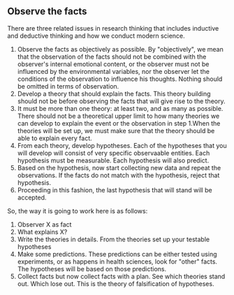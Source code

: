 ## Observe the facts
There are three related issues in research thinking that includes inductive and deductive thinking and how we conduct modern science. 

1. Observe the facts as objectively as possible. By "objectively", we mean that the observation of the facts should not be combined with the observer's internal emotional content, or the observer must not be influenced by the environmental variables, nor the observer let the conditions of the observation to influence his thoughts. Nothing should be omitted in terms of observation.
2. Develop a theory that should explain the facts. This theory building should not be before observing the facts that will give rise to the theory. 
3. It must be more than one theory: at least two, and as many as possible. There should not be a theoretical upper limit to how many theories we can develop to explain the event or the observation in step 1.When the theories will be set up, we must make sure that the theory should be able to explain every fact. 
4. From each theory, develop hypotheses. Each of the hypotheses that you will develop will consist of very specific observaable entities. Each hypothesis must be measurable. Each hypothesis will also predict. 
5. Based on the hypothesis, now start collecting new data and repeat the observations. If the facts do not match with the hypothesis, reject that hypothesis.
6. Proceeding in this fashion, the last hypothesis that will stand will be accepted. 

So, the way it is going to work here is as follows:

1. Observer X as fact
2. What explains X?
3. Write the theories in details. From the theories set up your testable hypotheses
4. Make some predictions. These predictions can be either tested using experiments, or as happens in health sciences, look for "other" facts. The hypotheses will be based on those predictions.
5. Collect facts but now collect facts with a plan. See which theories stand out. Which lose out. This is the theory of falsification of hypotheses. 